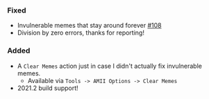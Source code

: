 ### Fixed

- Invulnerable memes that stay around forever [#108](https://github.com/ani-memes/AMII/issues/108)
- Division by zero errors, thanks for reporting!

### Added

- A `Clear Memes` action just in case I didn't actually fix invulnerable memes.
  - Available via `Tools -> AMII Options -> Clear Memes`
- 2021.2 build support!
